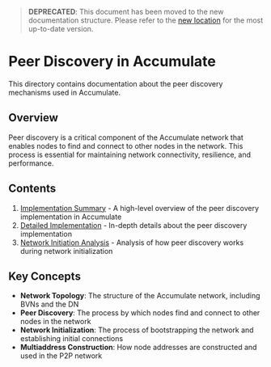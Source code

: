> **DEPRECATED**: This document has been moved to the new documentation structure. Please refer to the [new location](../new_structure/04_network/04_peer_discovery/01_overview.md) for the most up-to-date version.

# Peer Discovery in Accumulate

This directory contains documentation about the peer discovery mechanisms used in Accumulate.

## Overview

Peer discovery is a critical component of the Accumulate network that enables nodes to find and connect to other nodes in the network. This process is essential for maintaining network connectivity, resilience, and performance.

## Contents

1. [Implementation Summary](./01_implementation_summary.md) - A high-level overview of the peer discovery implementation in Accumulate
2. [Detailed Implementation](./02_detailed_implementation.md) - In-depth details about the peer discovery implementation
3. [Network Initiation Analysis](./03_network_initiation_analysis.md) - Analysis of how peer discovery works during network initialization

## Key Concepts

- **Network Topology**: The structure of the Accumulate network, including BVNs and the DN
- **Peer Discovery**: The process by which nodes find and connect to other nodes in the network
- **Network Initialization**: The process of bootstrapping the network and establishing initial connections
- **Multiaddress Construction**: How node addresses are constructed and used in the P2P network
